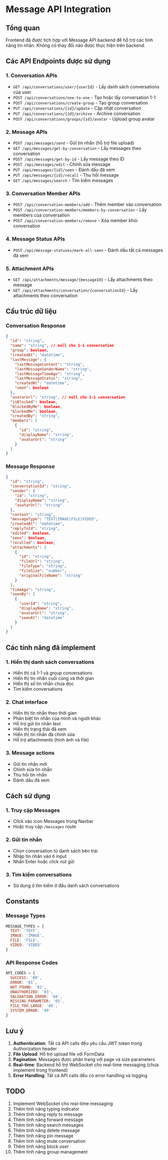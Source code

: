 # Message API Integration

## Tổng quan

Frontend đã được tích hợp với Message API backend để hỗ trợ các tính năng tin nhắn. Không có thay đổi nào được thực hiện trên backend.

## Các API Endpoints được sử dụng

### 1. Conversation APIs
- `GET /api/conversations/user/{userId}` - Lấy danh sách conversations của user
- `POST /api/conversations/one-to-one` - Tạo hoặc lấy conversation 1-1
- `POST /api/conversations/create-group` - Tạo group conversation
- `PUT /api/conversations/{id}/update` - Cập nhật conversation
- `PUT /api/conversations/{id}/archive` - Archive conversation
- `POST /api/conversations/groups/{id}/avatar` - Upload group avatar

### 2. Message APIs
- `POST /api/messages/send` - Gửi tin nhắn (hỗ trợ file upload)
- `GET /api/messages/get-by-conversation` - Lấy messages theo conversation
- `POST /api/messages/get-by-id` - Lấy message theo ID
- `POST /api/messages/edit` - Chỉnh sửa message
- `PUT /api/messages/{id}/seen` - Đánh dấu đã xem
- `PUT /api/messages/{id}/recall` - Thu hồi message
- `GET /api/messages/search` - Tìm kiếm messages

### 3. Conversation Member APIs
- `POST /api/conversation-members/add` - Thêm member vào conversation
- `POST /api/conversation-members/members-by-conversation` - Lấy members của conversation
- `POST /api/conversation-members/remove` - Xóa member khỏi conversation

### 4. Message Status APIs
- `POST /api/message-statuses/mark-all-seen` - Đánh dấu tất cả messages đã xem

### 5. Attachment APIs
- `GET /api/attachments/message/{messageId}` - Lấy attachments theo message
- `GET /api/attachments/conversation/{conversationId}` - Lấy attachments theo conversation

## Cấu trúc dữ liệu

### Conversation Response
```json
{
  "id": "string",
  "name": "string", // null cho 1-1 conversation
  "group": boolean,
  "createdAt": "datetime",
  "lastMessage": {
    "lastMessageContent": "string",
    "lastMessageSenderName": "string",
    "lastMessageTimeAgo": "string",
    "lastMessageStatus": "string",
    "createdAt": "datetime",
    "seen": boolean
  },
  "avatarUrl": "string", // null cho 1-1 conversation
  "isBlocked": boolean,
  "blockedByMe": boolean,
  "blockedMe": boolean,
  "createdBy": "string",
  "members": [
    {
      "id": "string",
      "displayName": "string",
      "avatarUrl": "string"
    }
  ]
}
```

### Message Response
```json
{
  "id": "string",
  "conversationId": "string",
  "sender": {
    "id": "string",
    "displayName": "string",
    "avatarUrl": "string"
  },
  "content": "string",
  "messageType": "TEXT|IMAGE|FILE|VIDEO",
  "createdAt": "datetime",
  "replyToId": "string",
  "edited": boolean,
  "seen": boolean,
  "recalled": boolean,
  "attachments": [
    {
      "id": "string",
      "fileUrl": "string",
      "fileType": "string",
      "fileSize": "number",
      "originalFileName": "string"
    }
  ],
  "timeAgo": "string",
  "seenBy": [
    {
      "userId": "string",
      "displayName": "string",
      "avatarUrl": "string",
      "seenAt": "datetime"
    }
  ]
}
```

## Các tính năng đã implement

### 1. Hiển thị danh sách conversations
- Hiển thị cả 1-1 và group conversations
- Hiển thị tin nhắn cuối cùng và thời gian
- Hiển thị số tin nhắn chưa đọc
- Tìm kiếm conversations

### 2. Chat interface
- Hiển thị tin nhắn theo thời gian
- Phân biệt tin nhắn của mình và người khác
- Hỗ trợ gửi tin nhắn text
- Hiển thị trạng thái đã xem
- Hiển thị tin nhắn đã chỉnh sửa
- Hỗ trợ attachments (hình ảnh và file)

### 3. Message actions
- Gửi tin nhắn mới
- Chỉnh sửa tin nhắn
- Thu hồi tin nhắn
- Đánh dấu đã xem

## Cách sử dụng

### 1. Truy cập Messages
- Click vào icon Messages trong Navbar
- Hoặc truy cập `/messages` route

### 2. Gửi tin nhắn
- Chọn conversation từ danh sách bên trái
- Nhập tin nhắn vào ô input
- Nhấn Enter hoặc click nút gửi

### 3. Tìm kiếm conversations
- Sử dụng ô tìm kiếm ở đầu danh sách conversations

## Constants

### Message Types
```javascript
MESSAGE_TYPES = {
  TEXT: 'TEXT',
  IMAGE: 'IMAGE', 
  FILE: 'FILE',
  VIDEO: 'VIDEO'
}
```

### API Response Codes
```javascript
API_CODES = {
  SUCCESS: '00',
  ERROR: '01',
  NOT_FOUND: '02',
  UNAUTHORIZED: '03',
  VALIDATION_ERROR: '04',
  MISSING_PARAMETER: '05',
  FILE_TOO_LARGE: '06',
  SYSTEM_ERROR: '99'
}
```

## Lưu ý

1. **Authentication**: Tất cả API calls đều yêu cầu JWT token trong Authorization header
2. **File Upload**: Hỗ trợ upload file với FormData
3. **Pagination**: Messages được phân trang với page và size parameters
4. **Real-time**: Backend hỗ trợ WebSocket cho real-time messaging (chưa implement trong frontend)
5. **Error Handling**: Tất cả API calls đều có error handling và logging

## TODO

1. Implement WebSocket cho real-time messaging
2. Thêm tính năng typing indicator
3. Thêm tính năng reply to message
4. Thêm tính năng forward message
5. Thêm tính năng search messages
6. Thêm tính năng delete message
7. Thêm tính năng pin message
8. Thêm tính năng mute conversation
9. Thêm tính năng block user
10. Thêm tính năng group management



